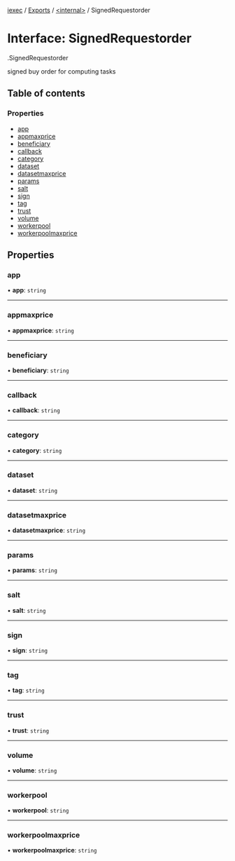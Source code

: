 [iexec](../README.md) / [Exports](../modules.md) / [<internal\>](../modules/internal_.md) / SignedRequestorder

# Interface: SignedRequestorder

[<internal>](../modules/internal_.md).SignedRequestorder

signed buy order for computing tasks

## Table of contents

### Properties

- [app](internal_.SignedRequestorder.md#app)
- [appmaxprice](internal_.SignedRequestorder.md#appmaxprice)
- [beneficiary](internal_.SignedRequestorder.md#beneficiary)
- [callback](internal_.SignedRequestorder.md#callback)
- [category](internal_.SignedRequestorder.md#category)
- [dataset](internal_.SignedRequestorder.md#dataset)
- [datasetmaxprice](internal_.SignedRequestorder.md#datasetmaxprice)
- [params](internal_.SignedRequestorder.md#params)
- [salt](internal_.SignedRequestorder.md#salt)
- [sign](internal_.SignedRequestorder.md#sign)
- [tag](internal_.SignedRequestorder.md#tag)
- [trust](internal_.SignedRequestorder.md#trust)
- [volume](internal_.SignedRequestorder.md#volume)
- [workerpool](internal_.SignedRequestorder.md#workerpool)
- [workerpoolmaxprice](internal_.SignedRequestorder.md#workerpoolmaxprice)

## Properties

### app

• **app**: `string`

---

### appmaxprice

• **appmaxprice**: `string`

---

### beneficiary

• **beneficiary**: `string`

---

### callback

• **callback**: `string`

---

### category

• **category**: `string`

---

### dataset

• **dataset**: `string`

---

### datasetmaxprice

• **datasetmaxprice**: `string`

---

### params

• **params**: `string`

---

### salt

• **salt**: `string`

---

### sign

• **sign**: `string`

---

### tag

• **tag**: `string`

---

### trust

• **trust**: `string`

---

### volume

• **volume**: `string`

---

### workerpool

• **workerpool**: `string`

---

### workerpoolmaxprice

• **workerpoolmaxprice**: `string`
